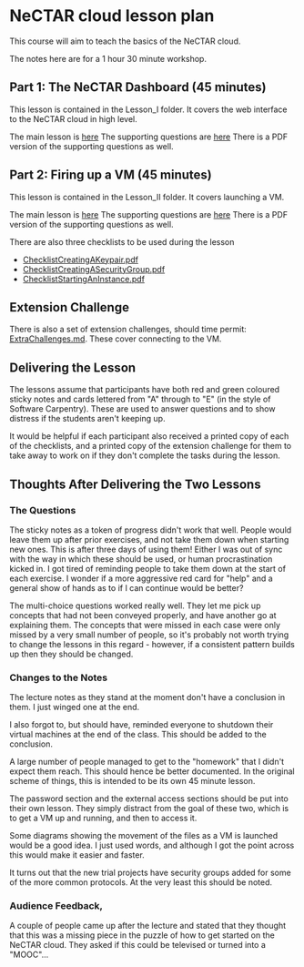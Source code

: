 # NeCTAR cloud lesson plan

This course will aim to teach the basics of the NeCTAR cloud.

The notes here are for a 1 hour 30 minute workshop.

## Part 1: The NeCTAR Dashboard (45 minutes)

This lesson is contained in the Lesson_I folder.
It covers the web interface to the NeCTAR cloud in high level.

The main lesson is [here](Lesson_I/Lesson_I.md)
The supporting questions are [here](Lesson_I/Lesson_I_Questions.pptx)
There is a PDF version of the supporting questions as well.

## Part 2: Firing up a VM (45 minutes)

This lesson is contained in the Lesson_II folder.
It covers launching a VM.

The main lesson is [here](Lesson_II/Lesson_II.md)
The supporting questions are [here](Lesson_II/Lesson_II_Questions.pptx)
There is a PDF version of the supporting questions as well.

There are also three checklists to be used during the lesson

* [ChecklistCreatingAKeypair.pdf](Lesson_II/ChecklistCreatingAKeypair.pdf)
* [ChecklistCreatingASecurityGroup.pdf](Lesson_II/ChecklistCreatingASecurityGroup.pdf)
* [ChecklistStartingAnInstance.pdf](Lesson_II/ChecklistStartingAnInstance.pdf)

## Extension Challenge

There is also a set of extension challenges, should time permit: [ExtraChallenges.md](Extension/ExtraChallenges.md).
These cover connecting to the VM.

## Delivering the Lesson

The lessons assume that participants have both red and green coloured sticky notes and cards lettered from "A" through
to "E" (in the style of Software Carpentry). These are used to answer questions and to show distress if the students
aren't keeping up.

It would be helpful if each participant also received a printed copy of each of the checklists, and a printed copy of
the extension challenge for them to take away to work on if they don't complete the tasks during the lesson.

## Thoughts After Delivering the Two Lessons

### The Questions

The sticky notes as a token of progress didn't work that well. People would leave them up after prior exercises, and
not take them down when starting new ones. This is after three days of using them! Either I was out of sync with the
way in which these should be used, or human procrastination kicked in. I got tired of reminding people to take them
down at the start of each exercise. I wonder if a more aggressive red card for "help" and a general show of hands as
to if I can continue would be better?

The multi-choice questions worked really well. They let me pick up concepts that had not been conveyed properly, and
have another go at explaining them. The concepts that were missed in each case were only missed by a very small number
of people, so it's probably not worth trying to change the lessons in this regard - however, if a consistent pattern
builds up then they should be changed.

### Changes to the Notes

The lecture notes as they stand at the moment don't have a conclusion in them. I just winged one at the end.

I also forgot to, but should have, reminded everyone to shutdown their virtual machines at the end of the class.
This should be added to the conclusion.

A large number of people managed to get to the "homework" that I didn't expect them reach. This should hence be
better documented. In the original scheme of things, this is intended to be its own 45 minute lesson.

The password section and the external access sections should be put into their own lesson. They simply distract from
the goal of these two, which is to get a VM up and running, and then to access it.

Some diagrams showing the movement of the files as a VM is launched would be a good idea. I just used words, and
although I got the point across this would make it easier and faster.

It turns out that the new trial projects have security groups added for some of the more common protocols. At the
very least this should be noted.

### Audience Feedback,

A couple of people came up after the lecture and stated that they thought that this was a missing piece in the puzzle
of how to get started on the NeCTAR cloud. They asked if this could be televised or turned into a "MOOC"...

